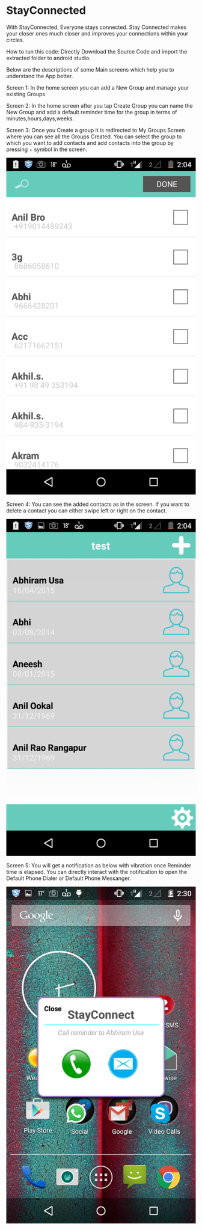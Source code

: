 # StayConnected

With StayConnected, Everyone stays connected.
Stay Connected makes your closer ones much closer and improves your connections within your circles.

How to run this code: Directly Download the Source Code and import the extracted folder to android studio.

Below are the descriptions of some Main screens which help you to understand the App better.

Screen 1:
In the home screen you can add a New Group and manage your existing Groups



Screen 2:
In the home screen after you tap Create Group you can name the New Group and add a default reminder time for the group in terms of minutes,hours,days,weeks.


Screen 3:
Once you Create a group it is redirected to My Groups Screen where you can see all the Groups Created. You can select the group to which you want to add contacts and add contacts into the group by pressing + symbol in the screen.

![alt tag](https://github.com/dineshattem/ScreenShots/blob/master/Screenshot_2015-05-01-02-04-18.png)

Screen 4:
You can see the added contacts as in the screen. If you want to delete a contact you can either swipe left or right on the contact.
 
![alt tag](https://github.com/dineshattem/ScreenShots/blob/master/Screenshot_2015-05-01-02-04-43.png)

Screen 5:
You will get a notification as below with vibration once Reminder time is elapsed. You can directly interact with the notification to open the Default Phone Dialer or Default Phone Messanger.

![alt tag](https://github.com/dineshattem/ScreenShots/blob/master/Screenshot_2015-05-01-02-30-06.png)
